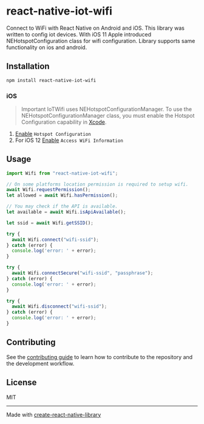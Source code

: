 # react-native-iot-wifi

Connect to WiFi with React Native on Android and iOS.
This library was written to config iot devices. With iOS 11 Apple introduced NEHotspotConfiguration class for wifi configuration. Library supports same functionality on ios and android.

## Installation

```sh
npm install react-native-iot-wifi
```

### iOS
> Important
> IoTWifi uses NEHotspotConfigurationManager. To use the NEHotspotConfigurationManager class, you must enable the Hotspot Configuration capability in [Xcode](http://help.apple.com/xcode/mac/current/#/dev88ff319e7).

1. [Enable](http://help.apple.com/xcode/mac/current/#/dev88ff319e7) `Hotspot Configuration`
2. For iOS 12 [Enable](http://help.apple.com/xcode/mac/current/#/dev88ff319e7) `Access WiFi Information`

## Usage

```js
import Wifi from "react-native-iot-wifi";

// On some platforms location permission is required to setup wifi.
await Wifi.requestPermission();
let allowed = await Wifi.hasPermission();

// You may check if the API is available.
let available = await Wifi.isApiAvailable();

let ssid = await Wifi.getSSID();

try {
  await Wifi.connect("wifi-ssid");
} catch (error) {
  console.log('error: ' + error);
}

try {
  await Wifi.connectSecure("wifi-ssid", "passphrase");
} catch (error) {
  console.log('error: ' + error);
}

try {
  await Wifi.disconnect("wifi-ssid");
} catch (error) {
  console.log('error: ' + error);
}
```

## Contributing

See the [contributing guide](CONTRIBUTING.md) to learn how to contribute to the repository and the development workflow.

## License

MIT

---

Made with [create-react-native-library](https://github.com/callstack/react-native-builder-bob)
